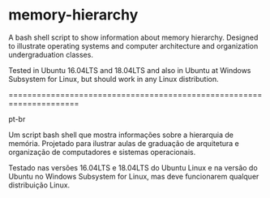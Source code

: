 # memory-hierarchy

A bash shell script to show information about memory hierarchy. Designed to illustrate operating systems and computer architecture and organization undergraduation classes.

Tested in Ubuntu 16.04LTS and 18.04LTS and also in Ubuntu at Windows Subsystem for Linux, but should work in any Linux distribution.


=====================================================================

pt-br

Um script bash shell que mostra informações sobre a hierarquia de memória. Projetado para ilustrar aulas de graduação de arquitetura e organização de computadores e sistemas operacionais.

Testado nas versões 16.04LTS e 18.04LTS do Ubuntu Linux e na versão do Ubuntu no Windows Subsystem for Linux, mas deve funcionarem qualquer distribuição Linux.
